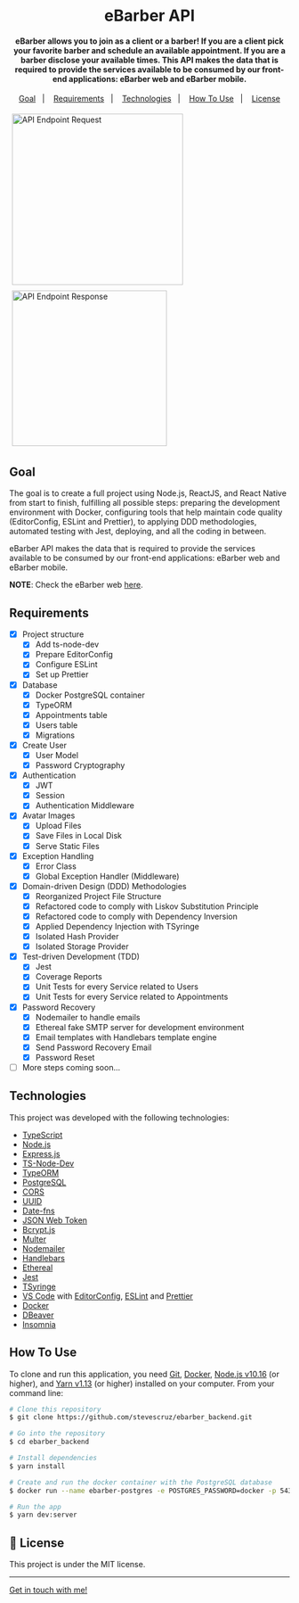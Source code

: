 <h1 align="center">
    <br>
    eBarber API
</h1>

<h4 align="center">
  eBarber allows you to join as a client or a barber! If you are a client pick your favorite barber and schedule an available
	appointment. If you are a barber disclose your available times.
  This API makes the data that is required to provide the services available to be consumed by our front-end applications:
  eBarber web and eBarber mobile.
</h4>

<p align="center">
  <a href="#goal">Goal</a>&nbsp;&nbsp;&nbsp;|&nbsp;&nbsp;&nbsp;
  <a href="#requirements">Requirements</a>&nbsp;&nbsp;&nbsp;|&nbsp;&nbsp;&nbsp;
  <a href="#technologies">Technologies</a>&nbsp;&nbsp;&nbsp;|&nbsp;&nbsp;&nbsp;
  <a href="#how-to-use">How To Use</a>&nbsp;&nbsp;&nbsp;|&nbsp;&nbsp;&nbsp;
  <a href="#memo-license">License</a>
</p>

<div style="display: flex; flex-wrap: wrap;">
  <img style="margin: 5px" alt="API Endpoint Request" src="https://res.cloudinary.com/dmct8cfu9/image/upload/v1596000133/ebarber_api_endpoints1.png" width="306.85" />

  <img style="margin: 5px" alt="API Endpoint Response" src="https://res.cloudinary.com/dmct8cfu9/image/upload/v1596000133/ebarber_api_endpoints2.png" width="278.35" />
</div>

## Goal

The goal is to create a full project using Node.js, ReactJS, and React Native from start to finish, fulfilling all possible steps: preparing the development environment with Docker, configuring tools that help maintain code quality (EditorConfig, ESLint and Prettier), to applying DDD methodologies, automated testing with Jest, deploying, and all the coding in between.

eBarber API makes the data that is required to provide the services available to be consumed by our front-end applications:
  eBarber web and eBarber mobile.

**NOTE**: Check the eBarber web [here](https://github.com/stevescruz/ebarber_web).

## Requirements

- [x] Project structure
  - [x] Add ts-node-dev
  - [x] Prepare EditorConfig
  - [x] Configure ESLint
  - [x] Set up Prettier
- [x] Database
  - [x] Docker PostgreSQL container
  - [x] TypeORM
  - [x] Appointments table
  - [x] Users table
  - [x] Migrations
- [x] Create User
  - [x] User Model
  - [x] Password Cryptography
- [x] Authentication
  - [x] JWT
  - [x] Session
  - [x] Authentication Middleware
- [x] Avatar Images
  - [x] Upload Files
  - [x] Save Files in Local Disk
  - [x] Serve Static Files
- [x] Exception Handling
  - [x] Error Class
  - [x] Global Exception Handler (Middleware)
- [x] Domain-driven Design (DDD) Methodologies
  - [x] Reorganized Project File Structure
  - [x] Refactored code to comply with Liskov Substitution Principle
  - [x] Refactored code to comply with Dependency Inversion
  - [x] Applied Dependency Injection with TSyringe
  - [x] Isolated Hash Provider
  - [x] Isolated Storage Provider
- [x] Test-driven Development (TDD)
  - [x] Jest
  - [x] Coverage Reports
  - [x] Unit Tests for every Service related to Users
  - [x] Unit Tests for every Service related to Appointments
- [x] Password Recovery
  - [x] Nodemailer to handle emails
  - [x] Ethereal fake SMTP server for development environment
  - [x] Email templates with Handlebars template engine
  - [x] Send Password Recovery Email
  - [x] Password Reset
- [ ] More steps coming soon...

## Technologies

This project was developed with the following technologies:

-  [TypeScript](https://www.typescriptlang.org/)
-  [Node.js](https://nodejs.org/en/)
-  [Express.js](https://expressjs.com/)
-  [TS-Node-Dev](https://github.com/whitecolor/ts-node-dev)
-  [TypeORM](https://typeorm.io/#/)
-  [PostgreSQL](https://www.postgresql.org/)
-  [CORS](https://expressjs.com/en/resources/middleware/cors.html)
-  [UUID](https://github.com/uuidjs/uuid)
-  [Date-fns](https://date-fns.org/)
-  [JSON Web Token](https://github.com/auth0/node-jsonwebtoken)
-  [Bcrypt.js](https://github.com/dcodeIO/bcrypt.js/)
-  [Multer](https://github.com/expressjs/multer)
-  [Nodemailer](https://nodemailer.com/about/)
-  [Handlebars](https://handlebarsjs.com/)
-  [Ethereal](https://ethereal.email/)
-  [Jest](https://jestjs.io/)
-  [TSyringe](https://github.com/microsoft/tsyringe)
-  [VS Code][vc] with [EditorConfig][vceditconfig], [ESLint][vceslint] and [Prettier][vcprettier]
-  [Docker](https://www.docker.com/)
-  [DBeaver](https://dbeaver.io/)
-  [Insomnia](https://insomnia.rest/)

## How To Use

To clone and run this application, you need [Git](https://git-scm.com), [Docker](https://www.docker.com/), [Node.js v10.16][nodejs] (or higher), and [Yarn v1.13][yarn] (or higher) installed on your computer. From your command line:

```bash
# Clone this repository
$ git clone https://github.com/stevescruz/ebarber_backend.git

# Go into the repository
$ cd ebarber_backend

# Install dependencies
$ yarn install

# Create and run the docker container with the PostgreSQL database
$ docker run --name ebarber-postgres -e POSTGRES_PASSWORD=docker -p 5432:5432 -d postgres

# Run the app
$ yarn dev:server
```

## :memo: License
This project is under the MIT license.

---

[Get in touch with me!](https://www.linkedin.com/in/stevescruz/)

[nodejs]: https://nodejs.org/
[yarn]: https://yarnpkg.com/
[vc]: https://code.visualstudio.com/
[vceditconfig]: https://marketplace.visualstudio.com/items?itemName=EditorConfig.EditorConfig
[vceslint]: https://marketplace.visualstudio.com/items?itemName=dbaeumer.vscode-eslint
[vcprettier]: https://marketplace.visualstudio.com/items?itemName=esbenp.prettier-vscode
